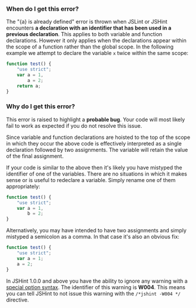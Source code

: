<!---
{
    "titles": [
        "{a} is already defined",
        "W004"
    ],
    "slugs": [
        "a-is-already-defined",
        "w004"
    ],
    "linters": [
        "jslint",
        "jshint",
        "eslint"
    ],
    "author": "jallardice"
}
-->

### When do I get this error?

The "{a} is already defined" error is thrown when JSLint or JSHint encounters
**a declaration with an identifier that has been used in a previous
declaration**. This applies to both variable and function declarations. However
it only applies when the declarations appear within the scope of a function
rather than the global scope. In the following example we attempt to declare the
variable `x` twice within the same scope:

<!---
{
    "linter": "jshint"
}
-->
```javascript
function test() {
    "use strict";
    var a = 1,
        a = 2;
    return a;
}
```

### Why do I get this error?

This error is raised to highlight a **probable bug**. Your code will most likely
fail to work as expected if you do not resolve this issue.

Since variable and function declarations are hoisted to the top of the scope in
which they occur the above code is effectively interpreted as a single
declaration followed by two assignments. The variable will retain the value of
the final assignment.

If your code is similar to the above then it's likely you have mistyped the
identifier of one of the variables. There are no situations in which it makes
sense or is useful to redeclare a variable. Simply rename one of them
appropriately:

<!---
{
    "linter": "jshint"
}
-->
```javascript
function test() {
    "use strict";
    var a = 1,
        b = 2;
}
```

Alternatively, you may have intended to have two assignments and simply mistyped
a semicolon as a comma. In that case it's also an obvious fix:

<!---
{
    "linter": "jshint"
}
-->
```javascript
function test() {
    "use strict";
    var a = 1;
    a = 2;
}
```

In JSHint 1.0.0 and above you have the ability to ignore any warning with a
[special option syntax][jshintopts]. The identifier of this
warning is **W004**. This means you can tell JSHint to not issue this warning
with the `/*jshint -W004 */` directive.

[jshintopts]: http://jshint.com/docs/#options

